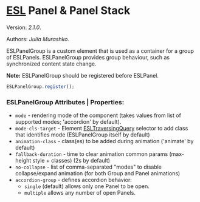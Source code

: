 # [ESL](../../../README.md) Panel & Panel Stack

Version: *2.1.0*.  

Authors: *Julia Murashko*.

ESLPanelGroup is a custom element that is used as a container for a group of ESLPanels.
ESLPanelGroup provides group behaviour, such as synchronized content state change.

**Note:** ESLPanelGroup should be registered before ESLPanel.

```javascript
ESLPanelGroup.register();
```

### ESLPanelGroup Attributes | Properties:
 
- `mode` - rendering mode of the component (takes values from list of supported modes; 'accordion' by default).
- `mode-cls-target` - Element [ESLTraversingQuery](./../esl-traversing-query/README.md)  selector to add class that identifies mode (ESLPanelGroup itself by default)
- `animation-class` - class(es) to be added during animation ('animate' by default)
- `fallback-duration` - time to clear animation common params (max-height style + classes) (2s by default)
- `no-collapse` - list of comma-separated "modes" to disable collapse/expand animation (for both Group and Panel animations)
- `accordion-group` - defines accordion behavior: 
  * `single` (default) allows only one Panel to be open.
  * `multiple` allows any number of open Panels.
